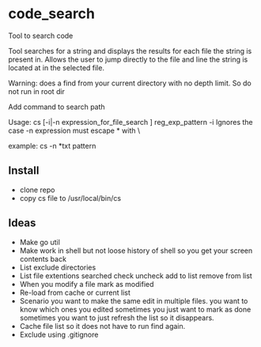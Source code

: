 # code_search
Tool to search code

Tool searches for a string and displays the results for each file the string is present in.  Allows the user to jump directly to the file and line the string is located at in the selected file.

Warning: does a find from your current directory with no depth limit. So do not run in root dir

Add command to search path

Usage: cs [-i|-n expression_for_file_search ] reg_exp_pattern
   -i Ignores the case
     -n expression  must escape * with \

example: cs -n *txt pattern

## Install
- clone repo
- copy cs file to /usr/local/bin/cs

## Ideas

- Make go util
- Make work in shell but not loose history of shell so you get your screen contents back
- List exclude directories
- List file extentions searched check uncheck add to list remove from list
- When you modify a file mark as modified
- Re-load from cache or current list
- Scenario you want to make the same edit in multiple files.  you want to know which ones you edited sometimes you just want to mark as done sometimes you want to just refresh the list so it disappears.
- Cache file list so it does not have to run find again.
- Exclude using .gitignore
